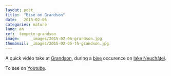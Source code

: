 ```yaml
---
layout: post
title:  "Bise on Grandson"
date:   2015-02-06
categories: nature
lang: en
ref:  tempete-grandson
image:     _images/2015-02-06-grandson.jpg
thumbnail: _images/2015-02-06-th-grandson.jpg
---
```

A quick vidéo take at [Grandson][grandson], during a [bise][bise] occurence on [lake Neuchâtel][lac-neuch].

To see on [Youtube][youtube].

[grandson]:  https://en.wikipedia.org/wiki/Grandson
[lac-neuch]: https://en.wikipedia.org/wiki/Lake_Neuchâtel
[youtube]:   https://www.youtube.com/watch?v=UM0GShKhMkg
[bise]:      https://en.wikipedia.org/wiki/Bise
